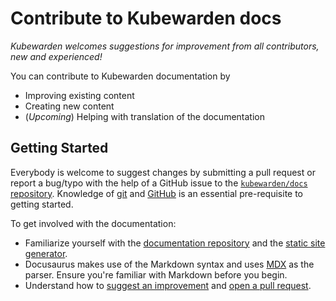 # Contribute to Kubewarden docs

_Kubewarden welcomes suggestions for improvement from all contributors, new and experienced!_

You can contribute to Kubewarden documentation by

- Improving existing content
- Creating new content
- (_Upcoming_) Helping with translation of the documentation

## Getting Started

Everybody is welcome to suggest changes by submitting a pull request
or report a bug/typo with the help of a GitHub issue to the
[`kubewarden/docs` repository](https://github.com/kubewarden/docs).
Knowledge of [git](https://git-scm.com/) and [GitHub](https://lab.github.com/) is
an essential pre-requisite to getting started.

To get involved with the documentation:
- Familiarize yourself with the [documentation repository](https://github.com/kubewarden/docs)
and the [static site generator](https://docusaurus.io/).
- Docusaurus makes use of the Markdown syntax and uses [MDX](https://mdxjs.com/) as the parser.
Ensure you're familiar with Markdown before you begin.
- Understand how to [suggest an improvement](./suggesting-an-improvement) and [open a pull request](#).
